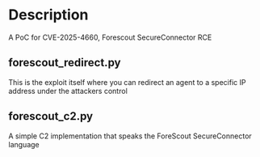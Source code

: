 # Description
A PoC for CVE-2025-4660, Forescout SecureConnector RCE

## forescout_redirect.py
This is the exploit itself where you can redirect an agent to a specific IP address under the attackers control

## forescout_c2.py
A simple C2 implementation that speaks the ForeScout SecureConnector language

